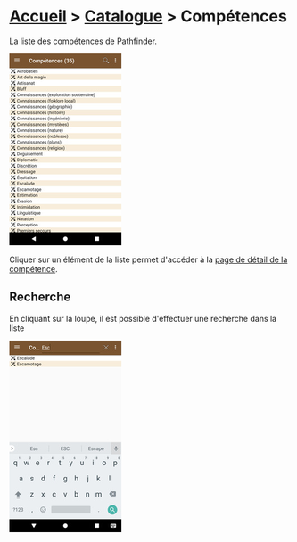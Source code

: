 # [Accueil](../README.md) > [Catalogue](../navigation/README.md) > Compétences

La liste des compétences de Pathfinder.

<a href="../../images/catalog/skills-list.png"><img src="../../images/catalog/skills-list_small.jpg" title="Liste de compétences"/></a>

Cliquer sur un élément de la liste permet d'accéder à la [page de détail de la compétence](skill-details.md).

## Recherche

En cliquant sur la loupe, il est possible d'effectuer une recherche dans la liste 

<a href="../../images/catalog/skills-search.png"><img src="../../images/catalog/skills-search_small.jpg" title="Recherche de compétences"/></a>
